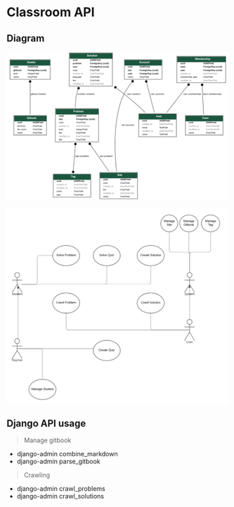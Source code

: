 # Classroom API

## Diagram

![Class Diagram](images/20210422_203346.png)

![Usecase Diagram](images/20210416_162126.png)

## Django API usage

> Manage gitbook

* django-admin combine_markdown
* django-admin parse_gitbook

> Crawling

* django-admin crawl_problems
* django-admin crawl_solutions
